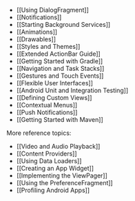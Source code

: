 * [[Using DialogFragment]]
* [[Notifications]]
* [[Starting Background Services]]
* [[Animations]]
* [[Drawables]]
* [[Styles and Themes]]
* [[Extended ActionBar Guide]]
* [[Getting Started with Gradle]]
* [[Navigation and Task Stacks]]
* [[Gestures and Touch Events]]
* [[Flexible User Interfaces]]
* [[Android Unit and Integration Testing]]
* [[Defining Custom Views]]
* [[Contextual Menus]]
* [[Push Notifications]]
* [[Getting Started with Maven]]

More reference topics:

* [[Video and Audio Playback]]
* [[Content Providers]]
* [[Using Data Loaders]]
* [[Creating an App Widget]]
* [[Implementing the ViewPager]]
* [[Using the PreferenceFragment]]
* [[Profiling Android Apps]]